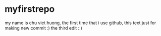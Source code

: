 # myfirstrepo
my name is chu viet huong, the first time that i use github, this text just for making new commit :)
the third edit ::)
